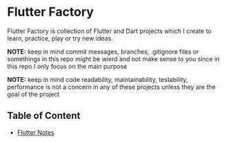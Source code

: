 # Flutter Factory
Flutter Factory is collection of Flutter and Dart projects which I create to learn, practice, play or try new ideas.

**NOTE:** keep in mind commit messages, branches, .gitignore files or somethings in this repo might be wierd and not make sense to you since in this repo I only focus on the main purpose

**NOTE:** keep in mind code readability, maintainability, testability, performance is not a concern in any of these projects unless they are the goal of the project

## Table of Content

- [Flutter Notes](NOTES.md)